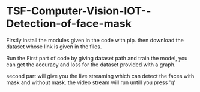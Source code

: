 # TSF-Computer-Vision-IOT--Detection-of-face-mask

Firstly install the modules given in the code with pip.
then download the dataset whose link is given in the files.


Run the First part of code by giving dataset path and train the model,
you can get the accuracy and loss for the dataset provided with a graph.


second part will give you the live streaming which can detect the faces with mask and without mask.
the video stream will run untill you press 'q'
